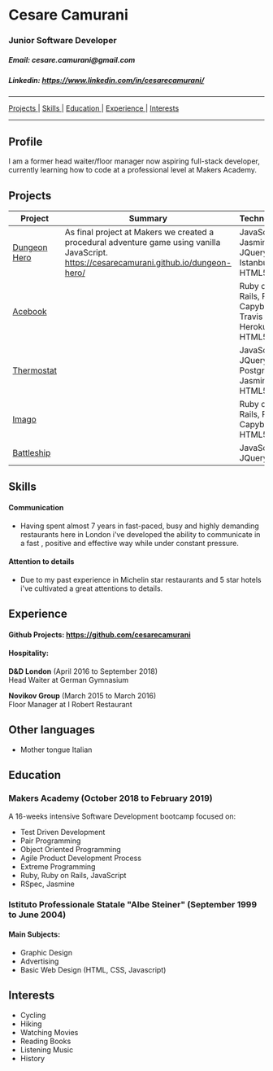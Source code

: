
<h1> Cesare Camurani </h1>

<h3> Junior Software Developer </h3>

<h5> Email: cesare.camurani@gmail.com </h4>
<h5> Linkedin: <a href="https://www.linkedin.com/in/cesarecamurani/">https://www.linkedin.com/in/cesarecamurani/</a> </h4>

<hr>

[Projects ](#projects) | 
[Skills ](#skills) | 
[Education ](#education) | 
[Experience ](#experience) | 
[Interests ](#interests)

<hr>

## Profile

I am a former head waiter/floor manager now aspiring full-stack developer, currently learning how to code at a professional level at Makers Academy. 



## Projects

| Project | Summary | Technologies |
|----------|----------|----------|
| [Dungeon Hero](https://github.com/cesarecamurani/dungeon-hero) | As final project at Makers we created a procedural adventure game using vanilla JavaScript. <a href="https://cesarecamurani.github.io/dungeon-hero/">https://cesarecamurani.github.io/dungeon-hero/</a> | JavaScript, Jasmine, JQuery, Istanbul, HTML5, CSS|
| [Acebook](https://github.com/cesarecamurani/acebook-firenze) |  | Ruby on Rails, RSpec, Capybara, Travis CI, Heroku, HTML5, CSS |
| [Thermostat](https://github.com/cesarecamurani/Thermostat-JavaScript) |  | JavaScript, JQuery, PostgreSQL, Jasmine, HTML5, CSS|
| [Imago](https://github.com/cesarecamurani/Imago) |  | Ruby on Rails, RSpec, Capybara, HTML5, CSS|
| [Battleship](https://github.com/cesarecamurani/BattleShip-JavaScript) |  | JavaScript, JQuery, Jest |

## Skills

#### Communication

- Having spent almost 7 years in fast-paced, busy and highly demanding restaurants here in London i've developed the ability to communicate in a fast , positive and effective way while under constant pressure.

#### Attention to details

- Due to my past experience in Michelin star restaurants and 5 star hotels i've cultivated a great attentions to details.

## Experience

#### Github Projects: <a href="https://github.com/cesarecamurani?tab=repositories" target="_blank">https://github.com/cesarecamurani</a>

#### Hospitality:

**D&D London** (April 2016 to September 2018)    
Head Waiter at German Gymnasium  

**Novikov Group** (March 2015 to March 2016)   
Floor Manager at I Robert Restaurant

## Other languages

- Mother tongue Italian

## Education

### Makers Academy (October 2018 to February 2019)

 A 16-weeks intensive Software Development bootcamp focused on:

- Test Driven Development
- Pair Programming
- Object Oriented Programming
- Agile Product Development Process
- Extreme Programming
- Ruby, Ruby on Rails, JavaScript
- RSpec, Jasmine

### Istituto Professionale Statale "Albe Steiner" (September 1999 to June 2004)

#### Main Subjects:
- Graphic Design
- Advertising
- Basic Web Design (HTML, CSS, Javascript)

## Interests

- Cycling
- Hiking
- Watching Movies
- Reading Books
- Listening Music
- History
 
